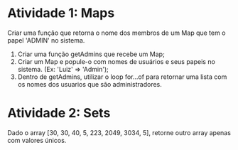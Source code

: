 # Atividade 1: Maps
Criar uma função que retorna o nome dos membros de um Map que tem o papel 'ADMIN' no sistema.

1. Criar uma função getAdmins que recebe um Map;
2. Criar um Map e popule-o com nomes de usuários e seus papeis no sistema. (Ex: 'Luiz' => 'Admin');
3. Dentro de getAdmins, utilizar o loop for...of para retornar uma lista com os nomes dos usuarios que são administradores.

# Atividade 2: Sets
Dado o array [30, 30, 40, 5, 223, 2049, 3034, 5], retorne outro array apenas com valores únicos.
